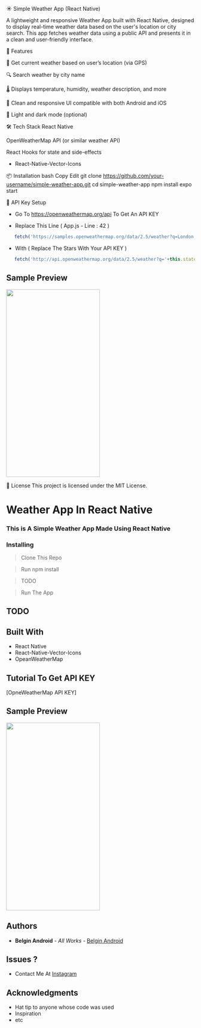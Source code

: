 ☀️ Simple Weather App (React Native)

A lightweight and responsive Weather App built with React Native, designed to display real-time weather data based on the user's location or city search. This app fetches weather data using a public API and presents it in a clean and user-friendly interface.

🚀 Features

📍 Get current weather based on user’s location (via GPS)

🔍 Search weather by city name

🌡️ Displays temperature, humidity, weather description, and more

📱 Clean and responsive UI compatible with both Android and iOS

🌙 Light and dark mode (optional)

🛠️ Tech Stack
React Native

OpenWeatherMap API (or similar weather API)

React Hooks for state and side-effects

* React-Native-Vector-Icons


📦 Installation
bash
Copy
Edit
git clone https://github.com/your-username/simple-weather-app.git
cd simple-weather-app
npm install
expo start

🔑 API Key Setup

* Go To https://openweathermap.org/api To Get An API KEY

* Replace This Line ( App.js - Line : 42 )

```javascript
   fetch('https://samples.openweathermap.org/data/2.5/weather?q=London,uk&appid=***********************')  
```

* With ( Replace The Stars With Your API KEY )

```javascript
   fetch('http://api.openweathermap.org/data/2.5/weather?q='+this.state.city+'&appid=***')  
```

## Sample Preview

<img src="https://user-images.githubusercontent.com/61349423/95949981-6401bb00-0e11-11eb-93ce-6bdc7960f11e.gif" width="250" height="500">



📄 License
This project is licensed under the MIT License.

# Weather App In React Native

### This is A Simple Weather App Made Using React Native

### Installing

> Clone This Repo

> Run npm install

> TODO

> Run The App

## TODO 



## Built With

* React Native
* React-Native-Vector-Icons
* OpeanWeatherMap

## Tutorial To Get API KEY

[OpneWeatherMap API KEY]

## Sample Preview

<img src="https://user-images.githubusercontent.com/61349423/95949981-6401bb00-0e11-11eb-93ce-6bdc7960f11e.gif" width="250" height="500">


## Authors

* **Belgin Android** - *All Works* - [Belgin Android](https://github.com/Belgin-Android)

## Issues ?

* Contact Me At [Instagram](https://www.instagram.com/letonations/)

## Acknowledgments

* Hat tip to anyone whose code was used
* Inspiration
* etc

